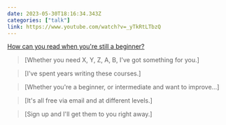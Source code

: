 ```yaml
---
date: 2023-05-30T18:16:34.343Z
categories: ["talk"]
link: https://www.youtube.com/watch?v=_yTkRtLTbzQ
---
```

[How can you read when you're still a beginner?](https://www.youtube.com/watch?v=_yTkRtLTbzQ)

> [Whether you need X, Y, Z, A, B, I've got something for you.]

> [I've spent years writing these courses.]

> [Whether you're a beginner, or intermediate and want to improve…]

> [It's all free via email and at different levels.]

> [Sign up and I'll get them to you right away.]
